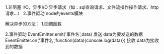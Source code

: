 1.非阻塞 I/O，异步I/O
异步请求（如：sql查询请求、文件流操作操作请求、http请求...）
2.事件驱动
 node的events模块

解决异步的方法：
1.回调函数

2.事件驱动
EventEmitter.emit('事件名',data)   发送  data为要发送的数据
EventEmitter.on('事件名',function(data){console.log(data)})     接收  data为接收到的数据


